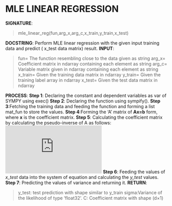 # MLE LINEAR REGRESSION

**SIGNATURE**: 
>mle_linear_reg(fun,arg_x,arg_c,x_train,y_train,x_test)

**DOCSTRING**:
Perform MLE linear regression with the given input training data and predict ( x_test data matrix) result.
**INPUT**:
>fun= The function resembling close to the data given as string
arg_x= Coefficient matrix in ndarray containing each element as string
arg_c= Variable matrix given in ndarray containing each element as string
x_train= Given the training data matrix in ndarray
y_train= Given the training label array in ndarray
x_test= Given the test data matrix in ndarray

**PROCESS**:
**Step 1**: Declaring the constant and dependent variables as var of SYMPY using exec()
**Step 2**: Declaring the function using sympify().
**Step 3**:Fetching the training data and feeding the function and forming a list mat_fun to store the values.
**Step 4**:Forming the ‘A’ matrix of **Ax=b** form, where **x** is the coefficient matrix.
**Step 5**: Calculating the coefficient matrix by calculating the pseudo-inverse of A as follows:
&nbsp;&nbsp;&nbsp;&nbsp;&nbsp;&nbsp;&nbsp;&nbsp;&nbsp;&nbsp;&nbsp;&nbsp;&nbsp;![](http://latex.codecogs.com/gif.latex?%5Ctheta%3D%5Cleft%20%28%20A%5E%7BT%7D%5Cbullet%20A%20%5Cright%20%29%5E%7B-1%7DA%5E%7BT%7D%5Cbullet%20Y)
**Step 6**: Feeding the values of *x_test* data into the system of equation and calculating the *y_test* values.
**Step 7**: Predicting the values of variance and returning it.
**RETURN**: 
>y_test: test prediction with shape similar to y_train
sigma:Variance of the likelihood of type ‘float32’.
C: Coefficient matrix with shape (d×1)
